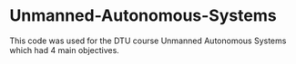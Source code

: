 # Unmanned-Autonomous-Systems
This code was used for the DTU course Unmanned Autonomous Systems which had 4 main objectives. 

